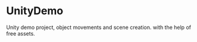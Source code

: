 # UnityDemo
 Unity demo project, object movements and scene creation. with the help of free assets.
